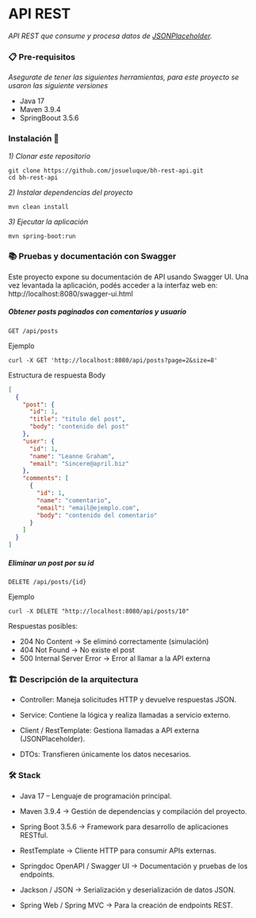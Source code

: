 
# API REST

_API REST que consume y procesa datos de [JSONPlaceholder](https://jsonplaceholder.typicode.com)._

### 📋 Pre-requisitos 

_Asegurate de tener las siguientes herramientas, para este proyecto se usaron las siguiente versiones_

- Java 17 
- Maven 3.9.4
- SpringBoout 3.5.6


### Instalación 🔧

_1) Clonar este repositorio_
```
git clone https://github.com/josueluque/bh-rest-api.git
cd bh-rest-api
```
_2) Instalar dependencias del proyecto_
```
mvn clean install
```
_3) Ejecutar la aplicación_
```
mvn spring-boot:run
```

### 📚 Pruebas y documentación con Swagger 

Este proyecto expone su documentación de API usando Swagger UI.
Una vez levantada la aplicación, podés acceder a la interfaz web en: http://localhost:8080/swagger-ui.html


##### Obtener posts paginados con comentarios y usuario
```http
GET /api/posts
```

Ejemplo
```
curl -X GET 'http://localhost:8080/api/posts?page=2&size=8'
```
Estructura de respuesta Body
```json
[
  {
    "post": {
      "id": 1,
      "title": "titulo del post",
      "body": "contenido del post"
    },
    "user": {
      "id": 1,
      "name": "Leanne Graham",
      "email": "Sincere@april.biz"
    },
    "comments": [
      {
        "id": 1,
        "name": "comentario",
        "email": "email@ejemplo.com",
        "body": "contenido del comentario"
      }
    ]
  }
]
```


##### Eliminar un post por su id

```http
DELETE /api/posts/{id}
```
Ejemplo
```
curl -X DELETE "http://localhost:8080/api/posts/10"
```
Respuestas posibles:
- 204 No Content → Se eliminó correctamente (simulación)
- 404 Not Found → No existe el post
- 500 Internal Server Error → Error al llamar a la API externa


### 🏗️ Descripción de la arquitectura 
- Controller: Maneja solicitudes HTTP y devuelve respuestas JSON.

- Service: Contiene la lógica y realiza llamadas a servicio externo.

- Client / RestTemplate: Gestiona llamadas a API externa (JSONPlaceholder).

- DTOs: Transfieren únicamente los datos necesarios.

### 🛠️ Stack
- Java 17 – Lenguaje de programación principal.

- Maven 3.9.4 → Gestión de dependencias y compilación del proyecto.

- Spring Boot 3.5.6  → Framework para desarrollo de aplicaciones RESTful.

- RestTemplate → Cliente HTTP para consumir APIs externas.

- Springdoc OpenAPI / Swagger UI  → Documentación y pruebas de los endpoints.

- Jackson / JSON → Serialización y deserialización de datos JSON.

- Spring Web / Spring MVC  → Para la creación de endpoints REST.